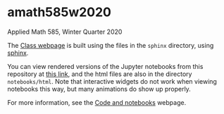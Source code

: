 # amath585w2020
Applied Math 585, Winter Quarter 2020

The [Class webpage](http://staff.washington.edu/rjl/classes/am585w2020/)
is built using the files in the `sphinx` directory, using [sphinx](http://sphinx-doc.org/).

You can view rendered versions of the Jupyter notebooks from this repository at 
[this link](https://rjleveque.github.io/amath585w2020/notebooks/html/Index.html),
and the html files are also in the directory `notebooks/html`.  Note that
interactive widgets do not work when viewing notebooks this way, but many
animations do show up properly.

For more information, see the 
[Code and notebooks](http://staff.washington.edu/rjl/classes/am585w2020/codes.html)
webpage.

